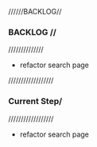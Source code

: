 

//////BACKLOG//
### BACKLOG //
//////////////
- refactor search page


//////////////////
### Current Step/
//////////////////
- refactor search page
